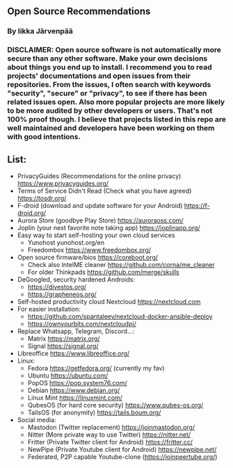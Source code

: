 ## Open Source Recommendations
### By Iikka Järvenpää
### DISCLAIMER: Open source software is not automatically more secure than any other software. Make your own decisions about things you end up to install. I recommend you to read projects' documentations and open issues from their repositories. From the issues, I often search with keywords "security", "secure" or "privacy", to see if there has been related issues open. Also more popular projects are more likely to be more audited by other developers or users. That's not 100% proof though. I believe that projects listed in this repo are well maintained and developers have been working on them with good intentions. 

## List:

- PrivacyGuides (Recommendations for the online privacy) https://www.privacyguides.org/ 
- Terms of Service Didn't Read (Check what you have agreed) https://tosdr.org/
- F-droid (download and update software for your Android) https://f-droid.org/
- Aurora Store (goodbye Play Store) https://auroraoss.com/
- Joplin (your next favorite note taking app) https://joplinapp.org/
- Easy way to start self-hosting your own cloud services
  - Yunohost yunohost.org/en
  - Freedombox https://www.freedombox.org/
- Open source firmware/bios https://coreboot.org/
  - Check also IntelME cleaner https://github.com/corna/me_cleaner
  - For older Thinkpads https://github.com/merge/skulls
- DeGoogled, security hardened Androids:
  -  https://divestos.org/
  -  https://grapheneos.org/
-  Self-hosted productivity cloud Nextcloud https://nextcloud.com
  - For easier installation: 
    - https://github.com/spantaleev/nextcloud-docker-ansible-deploy
    - https://ownyourbits.com/nextcloudpi/
- Replace Whatsapp, Telegram, Discord...:
  -  Matrix https://matrix.org/
  -  Signal https://signal.org/
-  Libreoffice https://www.libreoffice.org/
- Linux:
  - Fedora https://getfedora.org/ (currently my fav) 
  - Ubuntu https://ubuntu.com/
  - PopOS https://pop.system76.com/
  - Debian https://www.debian.org/
  - Linux Mint https://linuxmint.com/
  - QubesOS (for hard core security) https://www.qubes-os.org/ 
  - TailsOS (for anonymity) https://tails.boum.org/
- Social media:
  -  Mastodon (Twitter replacement) https://joinmastodon.org/
  -  Nitter (More private way to use Twitter) https://nitter.net/
  -  Fritter (Private Twitter client for Android) https://fritter.cc/
  -  NewPipe (Private Youtube client for Android) https://newpipe.net/
  -  Federated, P2P capable Youtube-clone (https://joinpeertube.org/)
